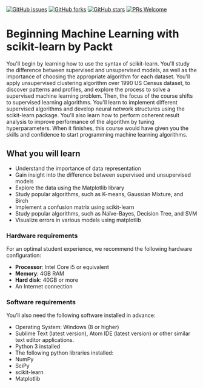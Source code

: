 [![GitHub issues](https://img.shields.io/github/issues/TrainingByPackt/Beginning-Machine-Learning-with-scikit-learn.svg)](https://github.com/TrainingByPackt/Beginning-Machine-Learning-with-scikit-learn/issues)
[![GitHub forks](https://img.shields.io/github/forks/TrainingByPackt/Beginning-Machine-Learning-with-scikit-learn.svg)](https://github.com/TrainingByPackt/Beginning-Machine-Learning-with-scikit-learn/network)
[![GitHub stars](https://img.shields.io/github/stars/TrainingByPackt/Beginning-Machine-Learning-with-scikit-learn.svg)](https://github.com/TrainingByPackt/Beginning-Machine-Learning-with-scikit-learn/stargazers)
[![PRs Welcome](https://img.shields.io/badge/PRs-welcome-brightgreen.svg)](https://github.com/TrainingByPackt/Beginning-Machine-Learning-with-scikit-learn/pulls)



# Beginning Machine Learning with scikit-learn by Packt
You'll begin by learning how to use the syntax of scikit-learn. You'll study the difference between supervised and unsupervised models, as well as the importance of choosing the appropriate algorithm for each dataset. You'll apply unsupervised clustering algorithm over 1990 US Census dataset, to discover patterns and profiles, and explore the process to solve a supervised machine learning problem. Then, the focus of the course shifts to supervised learning algorithms. 
You'll learn to implement different supervised algorithms and develop neural network structures using the scikit-learn package. You'll also learn how to perform coherent result analysis to improve performance of the algorithm by tuning hyperparameters. When it finishes, this course would have given you the skills and confidence to start programming machine learning algorithms.


## What you will learn
* Understand the importance of data representation
* Gain insight into the difference between supervised and unsupervised models 
* Explore the data using the Matplotlib library
* Study popular algorithms, such as K-means, Gaussian Mixture, and Birch
* Implement a confusion matrix using scikit-learn
* Study popular algorithms, such as Naïve-Bayes, Decision Tree, and SVM
* Visualize errors in various models using matplotlib



### Hardware requirements
For an optimal student experience, we recommend the following hardware configuration:
* **Processor**: Intel Core i5 or equivalent
* **Memory**: 4GB RAM
* **Hard disk**: 40GB or more
* An Internet connection



### Software requirements
You’ll also need the following software installed in advance:
* Operating System: Windows (8 or higher)
* Sublime Text (latest version), Atom IDE (latest version) or other similar text editor applications.
* Python 3 installed
* The following python libraries installed:
 * NumPy
 * SciPy
 * scikit-learn
 * Matplotlib






